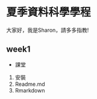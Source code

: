 # 夏季資料科學學程

大家好，我是Sharon，請多多指教!

## week1
* 課堂
1. 安裝
2. Readme.md
3. Rmarkdown

[markdown]:(https://github.com/sharon0328/course/week1/Markdown.Rmd/)
